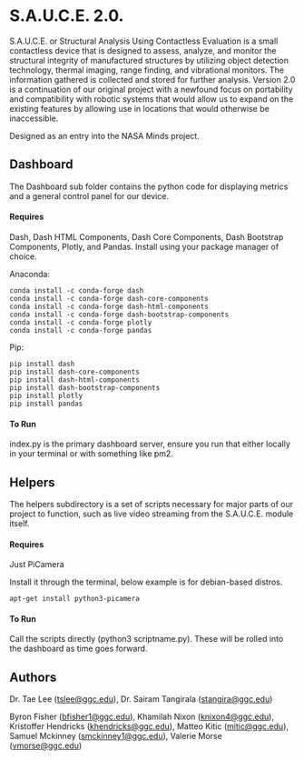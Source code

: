 <h1 align-"center">S.A.U.C.E. 2.0.</h1>
<p>
</p>

  S.A.U.C.E. or Structural Analysis Using Contactless Evaluation is a small contactless device that is designed to assess, analyze, and monitor the structural integrity of manufactured structures by utilizing object detection technology, thermal imaging, range finding, and vibrational monitors. The information gathered is collected and stored for further analysis. Version 2.0 is a continuation of our original project with a newfound focus on portability and compatibility with robotic systems that would allow us to expand on the existing features by allowing use in locations that would otherwise be inaccessible.
  
  Designed as an entry into the NASA Minds project.

## Dashboard

  The Dashboard sub folder contains the python code for displaying metrics and a general control panel for our device.

#### Requires
Dash, Dash HTML Components, Dash Core Components, Dash Bootstrap Components, Plotly, and Pandas. Install using your package manager of choice.

Anaconda:
```
conda install -c conda-forge dash
conda install -c conda-forge dash-core-components
conda install -c conda-forge dash-html-components
conda install -c conda-forge dash-bootstrap-components
conda install -c conda-forge plotly
conda install -c conda-forge pandas
```
Pip:
```
pip install dash
pip install dash-core-components
pip install dash-html-components
pip install dash-bootstrap-components
pip install plotly
pip install pandas
```

#### To Run
  index.py is the primary dashboard server, ensure you run that either locally in your terminal or with something like pm2.

## Helpers

  The helpers subdirectory is a set of scripts necessary for major parts of our project to function, such as live video streaming from the S.A.U.C.E. module itself.

#### Requires
Just PiCamera

Install it through the terminal, below example is for debian-based distros.
```
apt-get install python3-picamera
```

#### To Run
  Call the scripts directly (python3 scriptname.py). These will be rolled into the dashboard as time goes forward.

## Authors
Dr. Tae Lee (tslee@ggc.edu), Dr. Sairam Tangirala (stangira@ggc.edu)

Byron Fisher (bfisher1@ggc.edu), Khamilah Nixon (knixon4@ggc.edu), Kristoffer Hendricks (khendricks@ggc.edu), Matteo Kitic (mitic@ggc.edu), Samuel Mckinney (smckinney1@ggc.edu), Valerie Morse (vmorse@ggc.edu)
